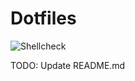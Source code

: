 # Dotfiles

![Shellcheck](https://www.github.com/dhruvmanila/dotfiles/workflows/Shellcheck/badge.svg)

TODO: Update README.md
